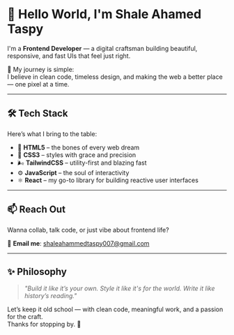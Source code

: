 # 👋 Hello World, I'm Shale Ahamed Taspy

I'm a **Frontend Developer** — a digital craftsman building beautiful, responsive, and fast UIs that feel just right.

🌟 My journey is simple:  
I believe in clean code, timeless design, and making the web a better place — one pixel at a time.

---

## 🛠️ Tech Stack

Here’s what I bring to the table:

- 🧱 **HTML5** – the bones of every web dream  
- 🎨 **CSS3** – styles with grace and precision  
- 🌬️ **TailwindCSS** – utility-first and blazing fast  
- ⚙️ **JavaScript** – the soul of interactivity  
- ⚛️ **React** – my go-to library for building reactive user interfaces

---

## 📫 Reach Out

Wanna collab, talk code, or just vibe about frontend life?

📩 **Email me**: [shaleahammedtaspy007@gmail.com](mailto:shaleahammedtaspy007@gmail.com)

---

## ✨ Philosophy

> *"Build it like it’s your own. Style it like it's for the world. Write it like history’s reading."*

Let’s keep it old school — with clean code, meaningful work, and a passion for the craft.  
Thanks for stopping by. 🙌
